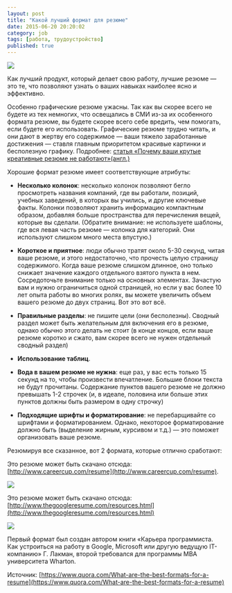```yaml
---
layout: post
title: "Какой лучший формат для резюме"
date: 2015-06-20 20:20:02
category: job
tags: [работа, трудоустройство]
published: true
---
```

<img src="https://theasder.github.io/img/interview.jpg" class="img-responsive" /><br />

Как лучший продукт, который делает свою работу, лучшие резюме &mdash; это те, что позволяют узнать о ваших навыках наиболее ясно и эффективно.

Особенно графические резюме ужасны. Так как вы скорее всего не будете из тех немногих, что освещались в СМИ из-за их особенного формата резюме, вы будете скорее всего себе вредить, чем помогать, если будете его использовать. Графические резюме трудно читать, и они дают в жертву его содержимое &mdash; ваши тяжело заработанные достижения &mdash; ставля главным приоритетом красивые картинки и бесполезную графику. Подробнее: [статья «Почему ваши крутые креативные резюме не работают»(англ.)](http://www.gayle.com/blog/2012/08/01/why-your-awesome-creative-resume-isnt-working)

Хорошие формат резюме имеет соответствующие атрибуты:

* **Несколько колонок**: несколько колонок позволяют бегло просмотреть названия компаний, где вы работали, позиций, учебных заведений, в которых вы учились, и другие ключевые факты. Колонки позволяют хранить информацию компактным образом, добавляя больше пространства для перечисления вещей, которые вы сделали. (Обратите внимание: не используете шаблоны, где вся левая часть резюме &mdash; колонка для категорий. Они используют слишком много места впустую.) 

* **Короткое и приятное**: люди обычно тратят около 5-30 секунд, читая ваше резюме, и этого недостаточно, что прочесть целую страницу содержимого. Когда ваше резюме слишком длинное, оно только снижает значение каждого отдельного взятого пункта в нем. Сосредоточьте внимание только на основных элементах. Зачастую вам и нужно ограничиться одной страницей, но если у вас более 10 лет опыта работы во многих ролях, вы можете увеличить объем вашего резюме до двух страниц. Вот это вот всё.

* **Правильные разделы**: не пишите цели (они бесполезны). Сводный раздел может быть желательным для включения его в резюме, однако обычно этого делать не стоит (в конце концов, если ваше резюме коротко и сжато, вам скорее всего не нужен отдельный сводный раздел) 

* **Использование таблиц**.

* **Вода в вашем резюме не нужна**: еще раз, у вас есть только 15 секунд на то, чтобы произвести впечатление. Большие блоки текста не будут прочитаны. Содержание пунктов вашего резюме не должно превышать 1-2 строчек (и, в идеале, половина или больше этих пунктов должны быть размером в одну строчку)

* **Подходящие шрифты и форматирование**: не перебарщивайте со шрифтами и форматированием. Однако, некоторое форматирование должно быть (выделение жирным, курсивом и т.д.) &mdash; это поможет организовать ваше резюме.

Резюмируя все сказанное, вот 2 формата, которые отлично сработают:

Это резюме может быть скачано отсюда: [http://www.careercup.com/resume](http://www.careercup.com/resume).

<img src="https://theasder.github.io/img/resume.png" class="img-responsive" /><br />

Это резюме может быть скачано отсюда: [http://www.thegoogleresume.com/resources.html](http://www.thegoogleresume.com/resources.html)

<img src="https://theasder.github.io/img/resume.png" class="img-responsive" /><br />

Первый формат был создан автором книги «Карьера программиста. Как устроиться на работу в Google, Microsoft или другую ведущую IT-компанию» Г. Лакман, второй требовался для программы MBA университета Wharton.

Источник: [https://www.quora.com/What-are-the-best-formats-for-a-resume](https://www.quora.com/What-are-the-best-formats-for-a-resume)
